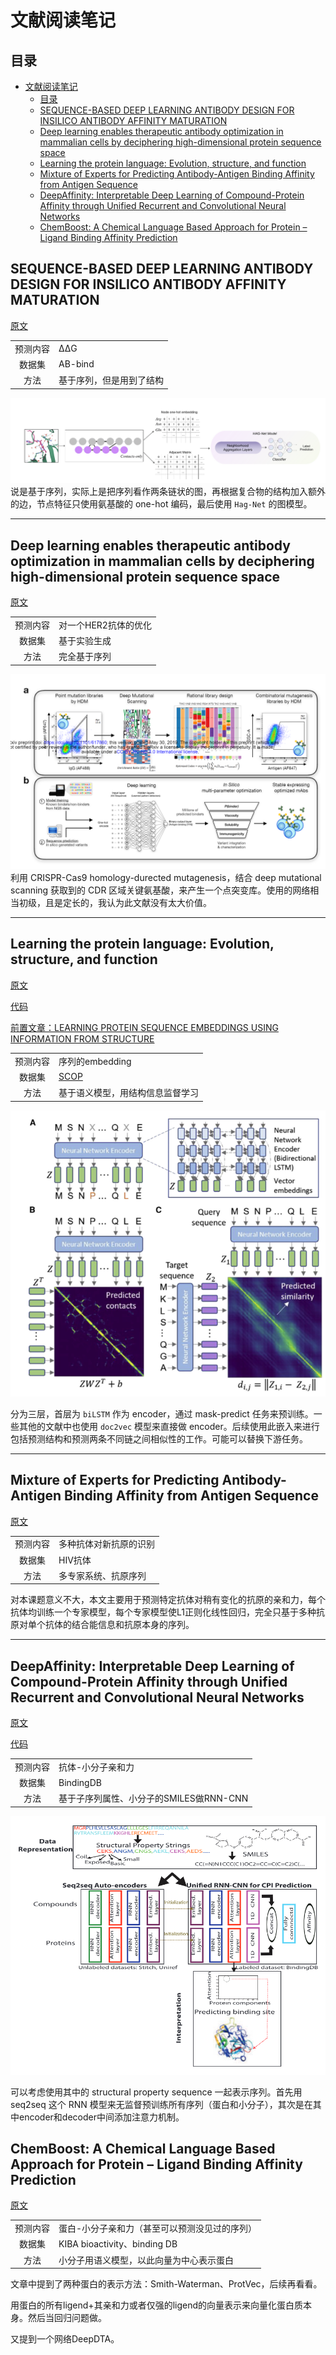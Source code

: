 # 文献阅读笔记

## 目录
- [文献阅读笔记](#文献阅读笔记)
  - [目录](#目录)
  - [SEQUENCE-BASED DEEP LEARNING ANTIBODY DESIGN FOR INSILICO ANTIBODY AFFINITY MATURATION](#sequence-based-deep-learning-antibody-design-for-insilico-antibody-affinity-maturation)
  - [Deep learning enables therapeutic antibody optimization in mammalian cells by deciphering high-dimensional protein sequence space](#deep-learning-enables-therapeutic-antibody-optimization-in-mammalian-cells-by-deciphering-high-dimensional-protein-sequence-space)
  - [Learning the protein language: Evolution, structure, and function](#learning-the-protein-language-evolution-structure-and-function)
  - [Mixture of Experts for Predicting Antibody-Antigen Binding Affinity from Antigen Sequence](#mixture-of-experts-for-predicting-antibody-antigen-binding-affinity-from-antigen-sequence)
  - [DeepAffinity: Interpretable Deep Learning of Compound-Protein Affinity through Unified Recurrent and Convolutional Neural Networks](#deepaffinity-interpretable-deep-learning-of-compound-protein-affinity-through-unified-recurrent-and-convolutional-neural-networks)
  - [ChemBoost: A Chemical Language Based Approach for Protein – Ligand Binding Affinity Prediction](#chemboost-a-chemical-language-based-approach-for-protein--ligand-binding-affinity-prediction)


## SEQUENCE-BASED DEEP LEARNING ANTIBODY DESIGN FOR INSILICO ANTIBODY AFFINITY MATURATION
[原文](pdf/2103.03724.pdf)

|||
|:---:|---|
|预测内容|ΔΔG|
|数据集|AB-bind|
|方法|基于序列，但是用到了结构|

![](figure/2021-09-27%20154746.png)
说是基于序列，实际上是把序列看作两条链状的图，再根据复合物的结构加入额外的边，节点特征只使用氨基酸的 one-hot 编码，最后使用 `Hag-Net` 的图模型。

---
## Deep learning enables therapeutic antibody optimization in mammalian cells by deciphering high-dimensional protein sequence space
[原文](pdf/617860v2.full.pdf)

|||
|:---:|---|
|预测内容|对一个HER2抗体的优化|
|数据集|基于实验生成|
|方法|完全基于序列|

![](figure/2021-09-27%20163346.png)
利用 CRISPR-Cas9 homology-durected mutagenesis，结合 deep mutational scanning 获取到的 CDR 区域关键氨基酸，来产生一个点突变库。使用的网络相当初级，且是定长的，我认为此文献没有太大价值。

---
## Learning the protein language: Evolution, structure, and function
[原文](pdf/learning_protein_sequence_embe.pdf)

[代码](https://github.com/tbepler/prose)

[前置文章：LEARNING PROTEIN SEQUENCE EMBEDDINGS USING INFORMATION FROM STRUCTURE](pdf/learning_protein_sequence_embe.pdf)

|||
|:---:|---|
|预测内容|序列的embedding|
|数据集|[SCOP](https://scop.mrc-lmb.cam.ac.uk/)|
|方法|基于语义模型，用结构信息监督学习|

![](figure/2021-09-27%20174608.png)

分为三层，首层为 `biLSTM` 作为 encoder，通过 mask-predict 任务来预训练。一些其他的文献中也使用 `doc2vec` 模型来直接做 encoder。后续使用此嵌入来进行包括预测结构和预测两条不同链之间相似性的工作。可能可以替换下游任务。

---
## Mixture of Experts for Predicting Antibody-Antigen Binding Affinity from Antigen Sequence
[原文](pdf/511360v1.full.pdf)

|||
|:---:|---|
|预测内容|多种抗体对新抗原的识别|
|数据集|HIV抗体|
|方法|多专家系统、抗原序列|

对本课题意义不大，本文主要用于预测特定抗体对稍有变化的抗原的亲和力，每个抗体均训练一个专家模型，每个专家模型使L1正则化线性回归，完全只基于多种抗原对单个抗体的结合能信息和抗原本身的序列。

---
## DeepAffinity: Interpretable Deep Learning of Compound-Protein Affinity through Unified Recurrent and Convolutional Neural Networks
[原文](pdf/btz111.pdf)

[代码](https://github.com/Shen-Lab/DeepAffinity)

|||
|:---:|---|
|预测内容|抗体-小分子亲和力|
|数据集|BindingDB|
|方法|基于子序列属性、小分子的SMILES做RNN-CNN|

![](figure/2021-09-27%20183023.png)

可以考虑使用其中的 structural property sequence 一起表示序列。首先用 seq2seq 这个 RNN 模型来无监督预训练所有序列（蛋白和小分子），其次是在其中encoder和decoder中间添加注意力机制。

## ChemBoost: A Chemical Language Based Approach for Protein – Ligand Binding Affinity Prediction
[原文](pdf/minf.202000212.pdf)

|||
|:---:|---|
|预测内容|蛋白-小分子亲和力（甚至可以预测没见过的序列）|
|数据集|KIBA bioactivity、binding DB|
|方法|小分子用语义模型，以此向量为中心表示蛋白|

文章中提到了两种蛋白的表示方法：Smith-Waterman、ProtVec，后续再看看。

用蛋白的所有ligend+其亲和力或者仅强的ligend的向量表示来向量化蛋白质本身。然后当回归问题做。

又提到一个网络DeepDTA。